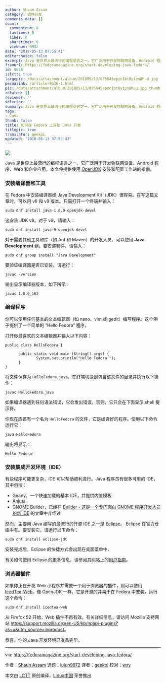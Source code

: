```yaml
---
author: Shaun Assam
category: 软件开发
comments_data: []
count:
  commentnum: 0
  favtimes: 0
  likes: 0
  sharetimes: 0
  viewnum: 6932
date: '2018-05-13 07:56:41'
editorchoice: false
excerpt: Java 是世界上最流行的编程语言之一。它广泛用于开发物联网设备、Android 程序、Web 和企业应用。本文将提供使用 OpenJDK 安装和配置工作站的指南。
fromurl: https://fedoramagazine.org/start-developing-java-fedora/
id: 9636
islctt: true
largepic: /data/attachment/album/201805/13/075645epzn1bt0y1pn8huu.jpg
permalink: /article-9636-1.html
pic: /data/attachment/album/201805/13/075645epzn1bt0y1pn8huu.jpg.thumb.jpg
related: []
reviewer: ''
selector: ''
summary: Java 是世界上最流行的编程语言之一。它广泛用于开发物联网设备、Android 程序、Web 和企业应用。本文将提供使用 OpenJDK 安装和配置工作站的指南。
tags:
- Java
thumb: false
title: 如何在 Fedora 上开始 Java 开发
titlepic: true
translator: geekpi
updated: '2018-05-13 07:56:41'
---
```


![](/data/attachment/album/201805/13/075645epzn1bt0y1pn8huu.jpg)


Java 是世界上最流行的编程语言之一。它广泛用于开发物联网设备、Android 程序、Web 和企业应用。本文将提供使用 [OpenJDK](http://openjdk.java.net/) 安装和配置工作站的指南。


### 安装编译器和工具


在 Fedora 中安装编译器或 Java Development Kit（JDK）很容易。在写这篇文章时，可以用 v8 和 v9 版本。只需打开一个终端并输入：



```
sudo dnf install java-1.8.0-openjdk-devel

```

这安装 JDK v8。对于 v9，请输入：



```
sudo dnf install java-9-openjdk-devel

```

对于需要其他工具和库（如 Ant 和 Maven）的开发人员，可以使用 **Java Development** 组。要安装套件，请输入：



```
sudo dnf group install "Java Development"

```

要验证编译器是否已安装，请运行：



```
javac -version

```

输出显示编译器版本，如下所示：



```
javac 1.8.0_162

```

### 编译程序


你可以使用任何基本的文本编辑器（如 nano、vim 或 gedit）编写程序。这个例子提供了一个简单的 “Hello Fedora” 程序。


打开你最喜欢的文本编辑器并输入以下内容：



```
public class HelloFedora {

      public static void main (String[] args) {
              System.out.println("Hello Fedora!");
      }
}

```

将文件保存为 `HelloFedora.java`。在终端切换到包含该文件的目录并执行以下操作：



```
javac HelloFedora.java

```

如果编译器遇到任何语法错误，它会发出错误。否则，它只会在下面显示 shell 提示符。


你现在应该有一个名为 `HelloFedora` 的文件，它是编译好的程序。使用以下命令运行它：



```
java HelloFedora

```

输出将显示：



```
Hello Fedora!

```

### 安装集成开发环境（IDE）


有些程序可能更复杂，IDE 可以帮助顺利进行。Java 程序员有很多可用的 IDE，其中包括：


* Geany，一个快速加载的基本 IDE，并提供内置模板
* Anjuta
* GNOME Builder，已经在 [Builder - 这是一个专门面向 GNOME 程序开发人员的新 IDE](https://fedoramagazine.org/builder-a-new-ide-specifically-for-gnome-app-developers-2/) 的文章中介绍过


然而，主要用 Java 编写的最流行的开源 IDE 之一是 [Eclipse](https://www.eclipse.org/)。 Eclipse 在官方仓库中有。要安装它，请运行以下命令：



```
sudo dnf install eclipse-jdt

```

安装完成后，Eclipse 的快捷方式会出现在桌面菜单中。


有关如何使用 Eclipse 的更多信息，请参阅其网站上的[用户指南](http://help.eclipse.org/oxygen/nav/0)。


### 浏览器插件


如果你正在开发 Web 小程序并需要一个用于浏览器的插件，则可以使用 [IcedTea-Web](https://icedtea.classpath.org/wiki/IcedTea-Web)。像 OpenJDK 一样，它是开源的并易于在 Fedora 中安装。运行这个命令：



```
sudo dnf install icedtea-web

```

从 Firefox 52 开始，Web 插件不再有效。有关详细信息，请访问 Mozilla 支持网站 <https://support.mozilla.org/en-US/kb/npapi-plugins?as=u&utm_source=inproduct>。


恭喜，你的 Java 开发环境已准备完毕。




---


via: <https://fedoramagazine.org/start-developing-java-fedora/>


作者：[Shaun Assam](https://fedoramagazine.org/author/sassam/) 选题：[lujun9972](https://github.com/lujun9972) 译者：[geekpi](https://github.com/geekpi) 校对：[wxy](https://github.com/wxy)


本文由 [LCTT](https://github.com/LCTT/TranslateProject) 原创编译，[Linux中国](https://linux.cn/) 荣誉推出